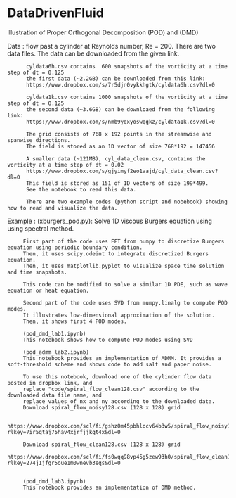 # DataDrivenFluid
Illustration of Proper Orthogonal Decomposition (POD) and (DMD)

Data    : flow past a cylinder at Reynolds number, Re = 200. There are two data files.
          The data can be downloaded from the given link.

          cyldata6h.csv contains  600 snapshots of the vorticity at a time step of dt = 0.125
          the first data (~2.2GB) can be downloaded from this link:
          https://www.dropbox.com/s/7r5djn0vykkhgtk/cyldata6h.csv?dl=0
          
          cyldata1k.csv contains 1000 snapshots of the vorticity at a time step of dt = 0.125
          the second data (~3.6GB) can be downloaed from the following link:
          https://www.dropbox.com/s/nmb9yqxyoswqgkz/cyldata1k.csv?dl=0
            
          The grid consists of 768 x 192 points in the streamwise and spanwise directions. 
          The field is stored as an 1D vector of size 768*192 = 147456
          
          A smaller data (~121MB), cyl_data_clean.csv, contains the vorticity at a time step of dt = 0.02
          https://www.dropbox.com/s/gjyimyf2eo1aajd/cyl_data_clean.csv?dl=0
          This field is stored as 151 of 1D vectors of size 199*499.
          See the notebook to read this data. 
          
          There are two example codes (python script and nobebook) showing how to read and visualize the data. 
          
Example : (xburgers_pod.py): 
         Solve 1D viscous Burgers equation using using spectral method.
         
         First part of the code uses FFT from numpy to discretize Burgers equation using periodic boundary condition.
         Then, it uses scipy.odeint to integrate discretized Burgers equation.
         Then, it uses matplotlib.pyplot to visualize space time solution and time snapshots.
         
         This code can be modified to solve a similar 1D PDE, such as wave equation or heat equation. 
         
         Second part of the code uses SVD from mumpy.linalg to compute POD modes. 
         It illustrates low-dimensional approximation of the solution.
         Then, it shows first 4 POD modes.

         (pod_dmd_lab1.ipynb)
         This notebook shows how to compute POD modes using SVD

         (pod_admm_lab2.ipynb)
         This notebook provides an implementation of ADMM. It provides a soft-threshold scheme and shows code to add salt and paper noise.

         To use this notebook, download one of the cylinder flow data posted in dropbox link, and 
         replace "code/spiral_flow_clean128.csv" according to the downloaded data file name, and
         replace values of nx and ny according to the downloaded data. 
         Download spiral_flow_noisy128.csv (128 x 128) grid
         
         https://www.dropbox.com/scl/fi/gshz0m45pbhlocv64b3w5/spiral_flow_noisy128.csv?rlkey=7ir5qtaj75hav4xjrfjjkqt4x&dl=0

         Download spiral_flow_clean128.csv (128 x 128) grid
         https://www.dropbox.com/scl/fi/fs0wqq98vp45g5zew93h0/spiral_flow_clean128.csv?rlkey=274j1jfgr5oue1m0wnevb3eqs&dl=0
         

         (pod_dmd_lab3.ipynb)
         This notebook provides an implementation of DMD method. 
